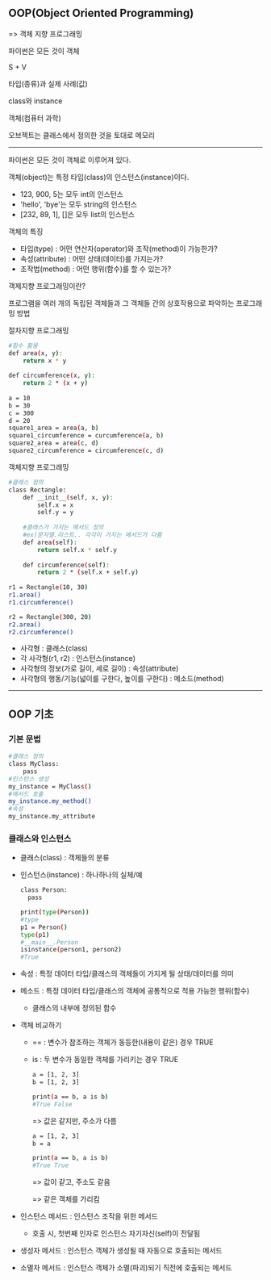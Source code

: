 ## OOP(Object Oriented Programming)

=> 객체 지향 프로그래밍



파이썬은 모든 것이 객체

S + V



타입(종류)과 실제 사례(값)

class와 instance



객체(컴퓨터 과학)

오브젝트는 클래스에서 정의한 것을 토대로 메모리

-----------------------------------------------------



파이썬은 모든 것이 객체로 이루어져 있다.

객체(object)는 특정 타입(class)의 인스턴스(instance)이다.

- 123, 900, 5는 모두 int의 인스턴스
- 'hello', 'bye'는 모두 string의 인스턴스
- [232, 89, 1], []은 모두 list의 인스턴스



객체의 특징

- 타입(type) : 어떤 연산자(operator)와 조작(method)이 가능한가?
- 속성(attribute) : 어떤 상태(데이터)를 가지는가?
- 조작법(method) : 어떤 행위(함수)를 할 수 있는가?



객제지향 프로그래밍이란?

프로그램을 여러 개의 독립된 객체들과 그 객체들 간의 상호작용으로 파악하는 프로그래밍 방법



절차지향 프로그래밍

```bash
#함수 활용
def area(x, y):
	return x * y
	
def circumference(x, y):
	return 2 * (x + y)
	
a = 10
b = 30
c = 300
d = 20
square1_area = area(a, b)
square1_circumference = curcumference(a, b)
square2_area = area(c, d)
square2_circumference = circumference(c, d)
```



객체지향 프로그래밍

```bash
#클래스 정의
class Rectangle:
	def __init__(self, x, y):
		self.x = x
		self.y = y
	
    #클래스가 가지는 메서드 정의
    #ex)문자열.리스트.. 각각이 가지는 메서드가 다름
	def area(self):
		return self.x * self.y
	
	def circumference(self):
		return 2 * (self.x + self.y)
		
r1 = Rectangle(10, 30)
r1.area()
r1.circumference()

r2 = Rectangle(300, 20)
r2.area()
r2.circumference()
```

- 사각형 : 클래스(class)
- 각 사각형(r1, r2) : 인스턴스(instance)
- 사각형의 정보(가로 길이, 세로 길이) : 속성(attribute)
- 사각형의 행동/기능(넓이를 구한다, 높이를 구한다) : 메소드(method)

-----------



## OOP 기초

### 기본 문법

```bash
#클래스 정의
class MyClass:
	pass
#인스턴스 생성
my_instance = MyClass()
#매서드 호출
my_instance.my_method()
#속성
my_instance.my_attribute
```



### 클래스와 인스턴스

- 클래스(class) : 객체들의 분류

- 인스턴스(instance) : 하나하나의 실체/예

  ```bash
  class Person:
  	pass
  
  print(type(Person))
  #type
  p1 = Person()
  type(p1)
  #__main__.Person
  isinstance(person1, person2)
  #True
  ```

- 속성 : 특정 데이터 타입/클래스의 객체들이 가지게 될 상태/데이터를 의미

- 메소드 : 특정 데이터 타입/클래스의 객체에 공통적으로 적용 가능한 행위(함수)   

  - 클래스의 내부에 정의된 함수

- 객체 비교하기

  - == : 변수가 참조하는 객체가 동등한(내용이 같은) 경우 TRUE

  - is : 두 변수가 동일한 객체를 가리키는 경우 TRUE

    ```bash
    a = [1, 2, 3]
    b = [1, 2, 3]
    
    print(a == b, a is b)
    #True False
    ```

    => 값은 같지만, 주소가 다름

    ```bash
    a = [1, 2, 3]
    b = a
    
    print(a == b, a is b)
    #True True
    ```

    => 값이 같고, 주소도 같음

    => 같은 객체를 가리킴

- 인스턴스 메서드 : 인스턴스 조작을 위한 메서드

  - 호출 시, 첫번째 인자로 인스턴스 자기자신(self)이 전달됨

- 생성자 메서드 : 인스턴스 객체가 생성될 때 자동으로 호출되는 메서드

- 소멸자 메서드 : 인스턴스 객체가 소멸(파괴)되기 직전에 호출되는 메서드